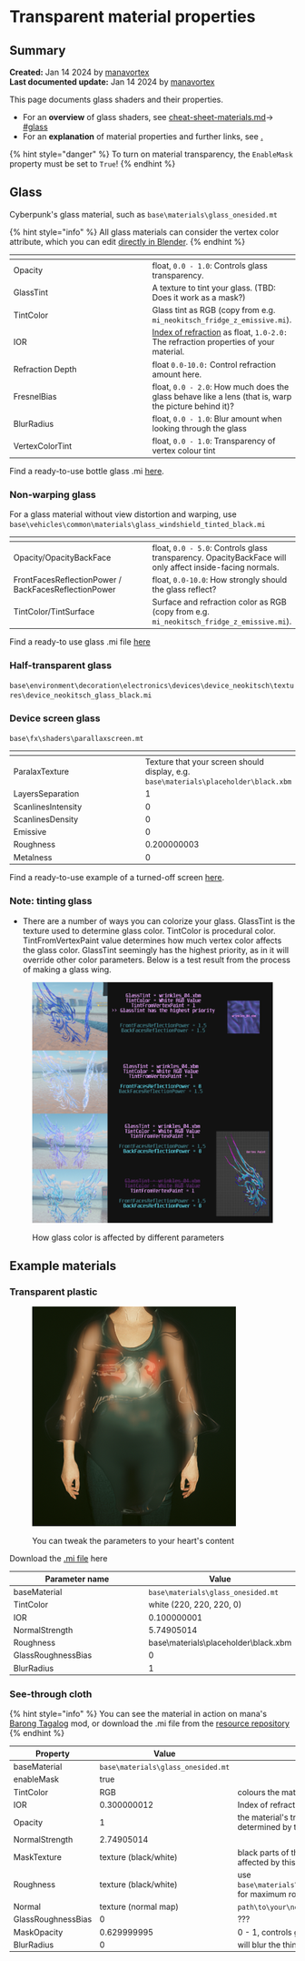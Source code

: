 # Transparent material properties

## Summary

**Created:** Jan 14 2024 by [manavortex](https://app.gitbook.com/u/NfZBoxGegfUqB33J9HXuCs6PVaC3 "mention")\
**Last documented update:** Jan 14 2024 by [manavortex](https://app.gitbook.com/u/NfZBoxGegfUqB33J9HXuCs6PVaC3 "mention")

This page documents glass shaders and their properties.&#x20;

* For an **overview** of glass shaders, see [cheat-sheet-materials.md](../../references-lists-and-overviews/cheat-sheet-materials.md "mention")-> [#glass](../../references-lists-and-overviews/cheat-sheet-materials.md#glass "mention")
* For an **explanation** of material properties and further links, see [.](./ "mention")

{% hint style="danger" %}
To turn on material transparency, the `EnableMask` property must be set to `True`!
{% endhint %}

## Glass

Cyberpunk's glass material, such as `base\materials\glass_onesided.mt`

{% hint style="info" %}
All glass materials can consider the vertex color attribute, which you can edit [directly in Blender](https://all3dp.com/2/blender-vertex-paint-simply-explained/).&#x20;
{% endhint %}

<table><thead><tr><th width="291"></th><th></th></tr></thead><tbody><tr><td>Opacity</td><td>float, <code>0.0 - 1.0</code>: Controls glass transparency. </td></tr><tr><td>GlassTint</td><td>A texture to tint your glass. (TBD: Does it work as a mask?)</td></tr><tr><td>TintColor</td><td>Glass tint as RGB (copy from e.g. <code>mi_neokitsch_fridge_z_emissive.mi</code>). </td></tr><tr><td>IOR</td><td><a href="https://pixelandpoly.com/ior.html">Index of refraction</a> as float, <code>1.0-2.0:</code> The refraction properties of your material.</td></tr><tr><td>Refraction Depth</td><td>float <code>0.0-10.0:</code> Control refraction amount here.</td></tr><tr><td>FresnelBias</td><td>float, <code>0.0 - 2.0</code>: How much does the glass behave like a lens (that is, warp the picture behind it)?</td></tr><tr><td>BlurRadius</td><td>float, <code>0.0 - 1.0</code>: Blur amount when looking through the glass</td></tr><tr><td>VertexColorTint</td><td>float, <code>0.0 - 1.0</code>: Transparency of vertex colour tint</td></tr></tbody></table>

Find a ready-to-use bottle glass .mi [here](https://mega.nz/file/XJshBTxT#OLiUH1UbZEBJG2izMX2egRxq7vVYzqjg9Tbj-7o2bYQ).&#x20;

### Non-warping glass

For a glass material without view distortion and warping, use `base\vehicles\common\materials\glass_windshield_tinted_black.mi`

<table><thead><tr><th width="291"></th><th></th></tr></thead><tbody><tr><td>Opacity/OpacityBackFace</td><td>float, <code>0.0 - 5.0</code>: Controls glass transparency. OpacityBackFace will only affect inside-facing normals.</td></tr><tr><td>FrontFacesReflectionPower / BackFacesReflectionPower</td><td>float, <code>0.0-10.0</code>: How strongly should the glass reflect?</td></tr><tr><td>TintColor/TintSurface</td><td>Surface and refraction color as RGB (copy from e.g. <code>mi_neokitsch_fridge_z_emissive.mi</code>). </td></tr></tbody></table>

Find a ready-to use glass .mi file [here](https://mega.nz/file/3UkRgJRJ#o8uHKkr1-LaHQ6eUwmbs9A08ZAE-pxYvlseQru9EGhg)&#x20;

### Half-transparent glass

`base\environment\decoration\electronics\devices\device_neokitsch\textures\device_neokitsch_glass_black.mi`

### Device screen glass

`base\fx\shaders\parallaxscreen.mt`

<table><thead><tr><th width="226"></th><th></th></tr></thead><tbody><tr><td>ParalaxTexture</td><td>Texture that your screen should display, e.g. <code>base\materials\placeholder\black.xbm</code></td></tr><tr><td>LayersSeparation</td><td>1</td></tr><tr><td>ScanlinesIntensity</td><td>0</td></tr><tr><td>ScanlinesDensity</td><td>0</td></tr><tr><td>Emissive</td><td>0</td></tr><tr><td>Roughness</td><td>0.200000003</td></tr><tr><td>Metalness</td><td>0</td></tr></tbody></table>

Find a ready-to-use example of a turned-off screen [here](https://mega.nz/file/mMsWlDja#QlZ-jsSHuIJ-E8jYmXRbzrk5wstsDOJXTK3pe7XP89I).

### Note: tinting glass

* There are a number of ways you can colorize your glass. GlassTint is the texture used to determine glass color. TintColor is procedural color. TintFromVertexPaint value determines how much vertex color affects the glass color. GlassTint seemingly has the highest priority, as in it will override other color parameters. Below is a test result from the process of making a glass wing.

<figure><img src="../../../.gitbook/assets/glass_color_guide.jpg" alt=""><figcaption><p>How glass color is affected by different parameters</p></figcaption></figure>



## Example materials

### Transparent plastic

<figure><img src="../../../.gitbook/assets/material_examples_transparent_plastic.png" alt="" width="359"><figcaption><p>You can tweak the parameters to your heart's content</p></figcaption></figure>

Download the [.mi file](../../../\_example\_mods\_and\_templates/material\_templates/transparent/transparent\_plastic\_or\_glass.mi) here&#x20;

<table><thead><tr><th width="317">Parameter name</th><th>Value</th></tr></thead><tbody><tr><td>baseMaterial</td><td><code>base\materials\glass_onesided.mt</code></td></tr><tr><td>TintColor</td><td>white (220, 220, 220, 0)</td></tr><tr><td>IOR</td><td>0.100000001</td></tr><tr><td>NormalStrength</td><td>5.74905014</td></tr><tr><td>Roughness</td><td>base\materials\placeholder\black.xbm</td></tr><tr><td>GlassRoughnessBias</td><td>0</td></tr><tr><td>BlurRadius</td><td>1</td></tr></tbody></table>

### See-through cloth

{% hint style="info" %}
You can see the material in action on mana's [Barong Tagalog](https://www.nexusmods.com/cyberpunk2077/mods/13447) mod, or download the .mi file from the [resource repository](../../../\_example\_mods\_and\_templates/material\_templates/transparent/transparent\_cloth.mi)
{% endhint %}

<table><thead><tr><th width="211">Property</th><th width="217">Value</th><th></th></tr></thead><tbody><tr><td>baseMaterial</td><td><code>base\materials\glass_onesided.mt</code></td><td></td></tr><tr><td>enableMask </td><td>true</td><td></td></tr><tr><td>TintColor</td><td>RGB</td><td>colours the material</td></tr><tr><td>IOR</td><td>0.300000012</td><td>Index of refraction</td></tr><tr><td>Opacity</td><td>1</td><td>the material's transparency will be determined by the mask texture</td></tr><tr><td>NormalStrength</td><td>2.74905014</td><td></td></tr><tr><td>MaskTexture</td><td>texture (black/white)</td><td>black parts of the mask will not be affected by this material</td></tr><tr><td>Roughness</td><td>texture (black/white)</td><td>use <code>base\materials\placeholder\white.xbm</code> for maximum roughness</td></tr><tr><td>Normal</td><td>texture (normal map)</td><td><code>path\to\your\normal_n01.xbm</code></td></tr><tr><td>GlassRoughnessBias</td><td>0</td><td>???</td></tr><tr><td>MaskOpacity</td><td>0.629999995</td><td>0 - 1, controls glass opacity</td></tr><tr><td>BlurRadius</td><td>0</td><td>will blur the things behind the glass</td></tr></tbody></table>
